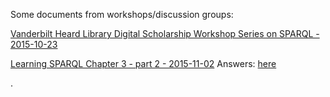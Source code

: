 Some documents from workshops/discussion groups:

[Vanderbilt Heard Library Digital Scholarship Workshop Series on SPARQL - 2015-10-23](sparql-workshop-digital-scholarship.md)

[Learning SPARQL Chapter 3 - part 2 - 2015-11-02](learning-sparql-ch3-part2.md) Answers: [here](learning-sparql-ch3-part2-answers.md)

.
